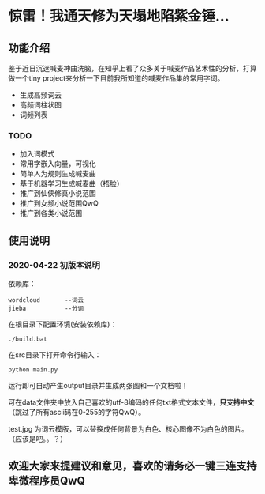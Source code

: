 # 惊雷！我通天修为天塌地陷紫金锤...

## 功能介绍

鉴于近日沉迷喊麦神曲洗脑，在知乎上看了众多关于喊麦作品艺术性的分析，打算做一个tiny project来分析一下目前我所知道的喊麦作品集的常用字词。

- 生成高频词云
- 高频词柱状图
- 词频列表
  
### TODO

- 加入词模式
- 常用字嵌入向量，可视化
- 简单人为规则生成喊麦曲
- 基于机器学习生成喊麦曲（捂脸）
- 推广到仙侠修真小说范围
- 推广到女频小说范围QwQ
- 推广到各类小说范围

## 使用说明

### 2020-04-22 初版本说明

依赖库：

    wordcloud       --词云
    jieba           --分词

在根目录下配置环境(安装依赖库)：

    ./build.bat

在src目录下打开命令行输入：

    python main.py

运行即可自动产生output目录并生成两张图和一个文档啦！

可在data文件夹中放入自己喜欢的utf-8编码的任何txt格式文本文件，**只支持中文**（跳过了所有ascii码在0-255的字符QwQ）。

test.jpg 为词云模版，可以替换成任何背景为白色、核心图像不为白色的图片。（应该是吧。。？）

## 欢迎大家来提建议和意见，喜欢的请务必一键三连支持卑微程序员QwQ
